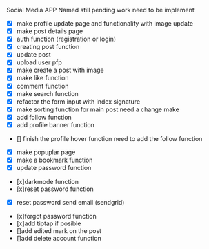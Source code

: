 Social Media APP Named still pending
work need to be implement

- [x] make profile update page and functionality with image update
- [x] make post details page
- [x] auth function (registration or login)
- [x] creating post function
- [x] update post
- [x] upload user pfp
- [x] make create a post with image
- [x] make like function
- [x] comment function
- [x] make search function
- [x] refactor the form input with index signature
- [x] make sorting function for main post need a change make
- [x] add follow function
- [x] add profile banner function
- [] finish the profile hover function need to add the follow function
- [x] make popuplar page
- [x] make a bookmark function
- [x] update password function
- [x]darkmode function
- [x]reset password function
- [x] reset password send email (sendgrid)
- [x]forgot password function
- [x]add tiptap if posible
- []add edited mark on the post
- []add delete account function
